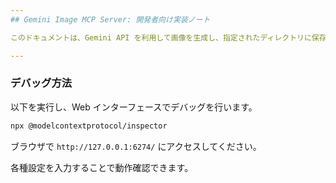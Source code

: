 ```yaml
---
## Gemini Image MCP Server: 開発者向け実装ノート

このドキュメントは、Gemini API を利用して画像を生成し、指定されたディレクトリに保存する MCP (Model Context Protocol) サーバーの実装に関する開発者向け情報を提供します。

---
```

### デバッグ方法

以下を実行し、Web インターフェースでデバッグを行います。

```bash
npx @modelcontextprotocol/inspector
```

ブラウザで `http://127.0.0.1:6274/` にアクセスしてください。

各種設定を入力することで動作確認できます。
